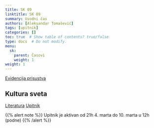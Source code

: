 ```yaml
---
title: SK 09
linktitle: SK 09
summary: Uvodni čas
authors: [Aleksandar Tomašević]
tags: [upitnik]
categories: []
toc: true  # Show table of contents? true/false
type: docs  # Do not modify.
menu:
  sk:
    parent: Časovi
    weight: 1
weight: 1
---
```


[Evidencija prisustva](https://forms.gle/tjxrtrQWJ2yo15P97)

## Kultura sveta

[Literatura](/files/sk-kultura-sveta.pdf)
[Upitnik](https://forms.gle/FFMfAE9nBXrdxVaSA)

{{% alert note %}}
Upitnik je aktivan od 21h 4. marta do 10. marta u 12h (podne)
{{% /alert %}}

